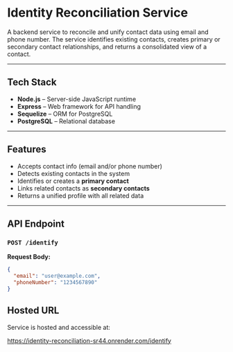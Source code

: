 # Identity Reconciliation Service

A backend service to reconcile and unify contact data using email and phone number. The service identifies existing contacts, creates primary or secondary contact relationships, and returns a consolidated view of a contact.

---

## Tech Stack

- **Node.js** – Server-side JavaScript runtime
- **Express** – Web framework for API handling
- **Sequelize** – ORM for PostgreSQL
- **PostgreSQL** – Relational database

---

## Features

- Accepts contact info (email and/or phone number)
- Detects existing contacts in the system
- Identifies or creates a **primary contact**
- Links related contacts as **secondary contacts**
- Returns a unified profile with all related data

---

##  API Endpoint

### `POST /identify`

**Request Body:**
```json
{
  "email": "user@example.com",
  "phoneNumber": "1234567890"
}
```
## Hosted URL
Service is hosted and accessible at:

https://identity-reconciliation-sr44.onrender.com/identify
